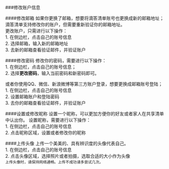 ###修改账户信息

####修改邮箱
如果你更换了邮箱，想要将滴答清单账号也更换成新的邮箱地址；
<br >滴答清单支持修改你的账户，但需要重新验证你的邮箱地址。
<br >更改账户，只需进行以下操作：
<br>1. 在侧边栏，点击自己的账号信息
<br>2. 选择邮箱，输入新的邮箱地址
<br>3. 去新的邮箱查看验证邮件，并验证账户

####修改密码
修改你的密码，需要进行以下操作：
<br>1. 在侧边栏，点击自己的账号信息；
<br>2. 选择**更改密码**，输入当前密码和新密码即可。


或者你使用QQ、微信、新浪微博等第三方账户登录，想要更换成邮箱账号登陆；
<br>1. 在侧边栏，点击自己的账号信息
<br>2. 设置邮箱账户和登陆密码
<br>3. 去你的邮箱查看验证邮件，并验证账户

####设置或修改昵称
设置一个昵称，可以更加方便你的好友或者家人在共享清单中认出你。
设置昵称，需要进行以下操作：
<br>1. 在侧边栏，点击自己的账号信息
<br>2. 点击昵称区域，设置或者修改你的昵称

####上传头像
上传一个美美的、具有辨识度的头像代表自己。
<br>1. 在侧边栏，点击自己的账号信息
<br>2. 点击头像区域，选择照片或者拍摄，选取合适的大小作为头像
<br >`上传头像时，请保持网络通畅。上传不成功请多尝试几次。`
